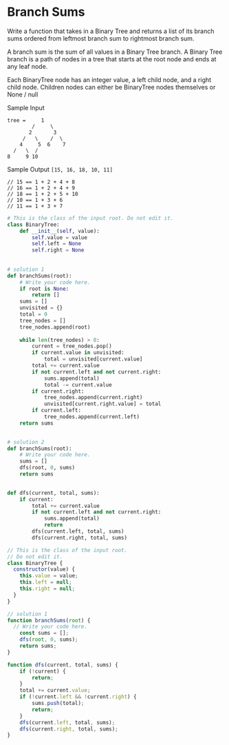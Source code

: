 # Branch Sums

  Write a function that takes in a Binary Tree and returns a list of its branch
  sums ordered from leftmost branch sum to rightmost branch sum.
  
  A branch sum is the sum of all values in a Binary Tree branch. A Binary Tree
  branch is a path of nodes in a tree that starts at the root node and ends at
  any leaf node.
  
  Each BinaryTree node has an integer value, a
  left child node, and a right child node. Children
  nodes can either be BinaryTree nodes themselves or
  None / null
  
  Sample Input
  ```
  tree =     1
          /     \
         2       3
       /   \    /  \
      4     5  6    7
    /   \  /
  8     9 10
  ```
  Sample Output
  ```[15, 16, 18, 10, 11]```
  ```
  // 15 == 1 + 2 + 4 + 8
  // 16 == 1 + 2 + 4 + 9
  // 18 == 1 + 2 + 5 + 10
  // 10 == 1 + 3 + 6
  // 11 == 1 + 3 + 7
  ```
```python
# This is the class of the input root. Do not edit it.
class BinaryTree:
    def __init__(self, value):
        self.value = value
        self.left = None
        self.right = None
        
       
# solution 1
def branchSums(root):
    # Write your code here.
	if root is None:
		return []
	sums = []
	unvisited = {}
	total = 0
	tree_nodes = []
	tree_nodes.append(root)
	
	while len(tree_nodes) > 0:
		current = tree_nodes.pop()
		if current.value in unvisited:
			total = unvisited[current.value]
		total += current.value
		if not current.left and not current.right:
			sums.append(total)
			total -= current.value
		if current.right:
			tree_nodes.append(current.right)
			unvisited[current.right.value] = total
		if current.left:
			tree_nodes.append(current.left)
	return sums
  

# solution 2
def branchSums(root):
    # Write your code here.
    sums = []
	dfs(root, 0, sums)
	return sums
	

def dfs(current, total, sums):
	if current:
		total += current.value
		if not current.left and not current.right:
			sums.append(total)
			return
		dfs(current.left, total, sums)
		dfs(current.right, total, sums)
```
```javascript
// This is the class of the input root.
// Do not edit it.
class BinaryTree {
  constructor(value) {
    this.value = value;
    this.left = null;
    this.right = null;
  }
}

// solution 1
function branchSums(root) {
  // Write your code here.
	const sums = [];
	dfs(root, 0, sums);
	return sums;
}

function dfs(current, total, sums) {
	if (!current) {
		return;
	}
	total += current.value;
	if (!current.left && !current.right) {
		sums.push(total);
		return;
	}
	dfs(current.left, total, sums);
	dfs(current.right, total, sums);
}
```
